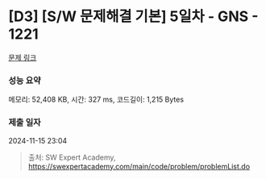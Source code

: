 # [D3] [S/W 문제해결 기본] 5일차 - GNS - 1221 

[문제 링크](https://swexpertacademy.com/main/code/problem/problemDetail.do?contestProbId=AV14jJh6ACYCFAYD) 

### 성능 요약

메모리: 52,408 KB, 시간: 327 ms, 코드길이: 1,215 Bytes

### 제출 일자

2024-11-15 23:04



> 출처: SW Expert Academy, https://swexpertacademy.com/main/code/problem/problemList.do